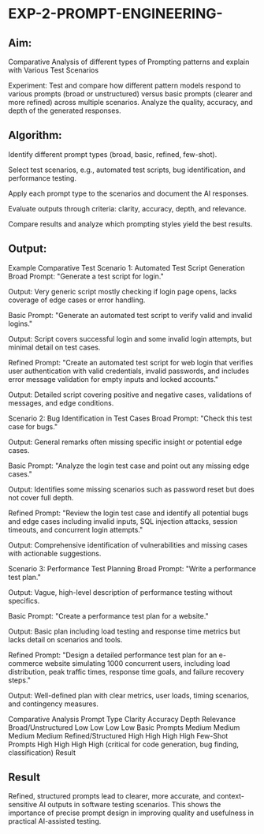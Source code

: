 # EXP-2-PROMPT-ENGINEERING-

## Aim: 
Comparative Analysis of different types of Prompting patterns and explain with Various Test Scenarios

Experiment:
Test and compare how different pattern models respond to various prompts (broad or unstructured) versus basic prompts (clearer and more refined) across multiple scenarios. 
Analyze the quality, accuracy, and depth of the generated responses.


## Algorithm:
Identify different prompt types (broad, basic, refined, few-shot).

Select test scenarios, e.g., automated test scripts, bug identification, and performance testing.

Apply each prompt type to the scenarios and document the AI responses.

Evaluate outputs through criteria: clarity, accuracy, depth, and relevance.

Compare results and analyze which prompting styles yield the best results.

## Output:
Example Comparative Test
Scenario 1: Automated Test Script Generation
Broad Prompt: "Generate a test script for login."

Output: Very generic script mostly checking if login page opens, lacks coverage of edge cases or error handling.

Basic Prompt: "Generate an automated test script to verify valid and invalid logins."

Output: Script covers successful login and some invalid login attempts, but minimal detail on test cases.

Refined Prompt: "Create an automated test script for web login that verifies user authentication with valid credentials, invalid passwords, and includes error message validation for empty inputs and locked accounts."

Output: Detailed script covering positive and negative cases, validations of messages, and edge conditions.

Scenario 2: Bug Identification in Test Cases
Broad Prompt: "Check this test case for bugs."

Output: General remarks often missing specific insight or potential edge cases.

Basic Prompt: "Analyze the login test case and point out any missing edge cases."

Output: Identifies some missing scenarios such as password reset but does not cover full depth.

Refined Prompt: "Review the login test case and identify all potential bugs and edge cases including invalid inputs, SQL injection attacks, session timeouts, and concurrent login attempts."

Output: Comprehensive identification of vulnerabilities and missing cases with actionable suggestions.

Scenario 3: Performance Test Planning
Broad Prompt: "Write a performance test plan."

Output: Vague, high-level description of performance testing without specifics.

Basic Prompt: "Create a performance test plan for a website."

Output: Basic plan including load testing and response time metrics but lacks detail on scenarios and tools.

Refined Prompt: "Design a detailed performance test plan for an e-commerce website simulating 1000 concurrent users, including load distribution, peak traffic times, response time goals, and failure recovery steps."

Output: Well-defined plan with clear metrics, user loads, timing scenarios, and contingency measures.

Comparative Analysis
Prompt Type	Clarity	Accuracy	Depth	Relevance
Broad/Unstructured	Low	Low	Low	Low
Basic Prompts	Medium	Medium	Medium	Medium
Refined/Structured	High	High	High	High
Few-Shot Prompts	High	High	High	High (critical for code generation, bug finding, classification)
Result


## Result
Refined, structured prompts lead to clearer, more accurate, and context-sensitive AI outputs in software testing scenarios. This shows the importance of precise prompt design in improving quality and usefulness in practical AI-assisted testing.
